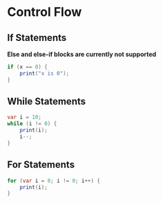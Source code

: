 # Control Flow

## If Statements

**Else and else-if blocks are currently not supported**

```java
if (x == 0) {
    print("x is 0");
}
```

## While Statements

```java
var i = 10;
while (i != 0) {
    print(i);
    i--;
}
```

## For Statements

```java
for (var i = 0; i != 0; i++) {
    print(i);
}
```